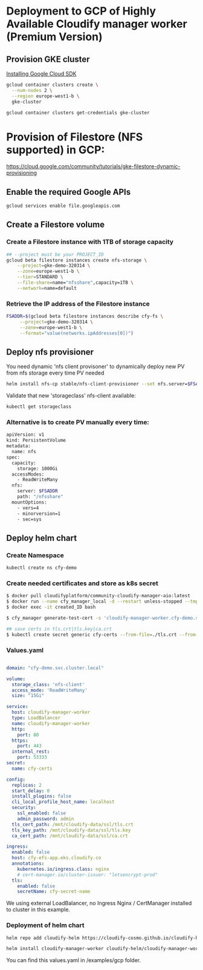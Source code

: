 # Deployment to GCP of Highly Available Cloudify manager worker (Premium Version)

## Provision GKE cluster

[Installing Google Cloud SDK](https://cloud.google.com/sdk/docs/install)

```bash
gcloud container clusters create \
  --num-nodes 2 \
  --region europe-west1-b \
  gke-cluster

gcloud container clusters get-credentials gke-cluster
```

# Provision of Filestore (NFS supported) in GCP:

https://cloud.google.com/community/tutorials/gke-filestore-dynamic-provisioning

## Enable the required Google APIs

```bash
gcloud services enable file.googleapis.com
```

## Create a Filestore volume

### Create a Filestore instance with 1TB of storage capacity

```bash
## --project must be your PROJECT_ID
gcloud beta filestore instances create nfs-storage \
    --project=gke-demo-320314 \
    --zone=europe-west1-b \
    --tier=STANDARD \
    --file-share=name="nfsshare",capacity=1TB \
    --network=name=default
```

### Retrieve the IP address of the Filestore instance

```bash
FSADDR=$(gcloud beta filestore instances describe cfy-fs \
     --project=gke-demo-320314 \
     --zone=europe-west1-b \
     --format="value(networks.ipAddresses[0])")
```

## Deploy nfs provisioner
You need dynamic 'nfs client provisoner' to dynamically deploy new PV from nfs storage every time PV needed

```bash
helm install nfs-cp stable/nfs-client-provisioner --set nfs.server=$FSADDR --set nfs.path=/nfsshare
```

Validate that new 'storageclass' nfs-client available:

```bash
kubectl get storageclass
```


### Alternative is to create PV manually every time:

```bash
apiVersion: v1
kind: PersistentVolume
metadata:
  name: nfs
spec:
  capacity:
    storage: 1000Gi
  accessModes:
    - ReadWriteMany
  nfs:
    server: $FSADDR
    path: "/nfsshare"
  mountOptions:
    - vers=4
    - minorversion=1
    - sec=sys
```

## Deploy helm chart

### Create Namespace
```bash
kubectl create ns cfy-demo
```

### Create needed certificates and store as k8s secret
```bash
$ docker pull cloudifyplatform/community-cloudify-manager-aio:latest
$ docker run --name cfy_manager_local -d --restart unless-stopped --tmpfs /run --tmpfs /run/lock -p 8000:8000 cloudifyplatform/community-cloudify-manager-aio
$ docker exec -it created_ID bash

$ cfy_manager generate-test-cert -s 'cloudify-manager-worker.cfy-demo.svc.cluster.local,rabbitmq.cfy-demo.svc.cluster.local,postgres-postgresql.cfy-demo.svc.cluster.local'

## save certs in tls.crt|tls.key|ca.crt
$ kubectl create secret generic cfy-certs --from-file=./tls.crt --from-file=./tls.key --from-file=./ca.crt

```

### Values.yaml

```yaml

domain: "cfy-demo.svc.cluster.local"

volume:
  storage_class: 'nfs-client'
  access_mode: 'ReadWriteMany'
  size: "15Gi"

service:
  host: cloudify-manager-worker
  type: LoadBalancer
  name: cloudify-manager-worker
  http:
    port: 80
  https:
    port: 443
  internal_rest:
    port: 53333
secret:
  name: cfy-certs

config:
  replicas: 2
  start_delay: 0
  install_plugins: false
  cli_local_profile_host_name: localhost
  security:
    ssl_enabled: false
    admin_password: admin
  tls_cert_path: /mnt/cloudify-data/ssl/tls.crt
  tls_key_path: /mnt/cloudify-data/ssl/tls.key
  ca_cert_path: /mnt/cloudify-data/ssl/ca.crt

ingress:
  enabled: false
  host: cfy-efs-app.eks.cloudify.co
  annotations:
    kubernetes.io/ingress.class: nginx
    # cert-manager.io/cluster-issuer: "letsencrypt-prod"
  tls:
    enabled: false
    secretName: cfy-secret-name
```

We using external LoadBalancer, no Ingress Nginx / CertManager installed to cluster in this example.

### Deployment of helm chart

```bash
helm repo add cloudify-helm https://cloudify-cosmo.github.io/cloudify-helm

helm install cloudify-manager-worker cloudify-helm/cloudify-manager-worker -f values.yaml
```

You can find this values.yaml in /examples/gcp folder. 


